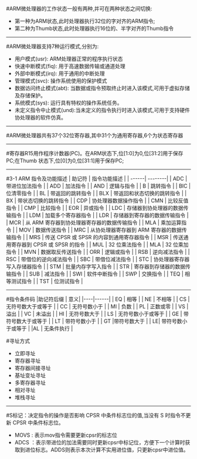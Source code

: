 
#ARM微处理器的工作状态一般有两种,并可在两种状态之间切换:- 第一种为ARM状态,此时处理器执行32位的字对齐的ARM指令;- 第二种为Thumb状态,此时处理器执行16位的、半字对齐的Thumb指令
***#ARM微处理器支持7种运行模式,分别为:- 用户模式(usr): ARM处理器正常的程序执行状态- 快速中断模式(fiq): 用于高速数据传输或通道处理- 外部中断模式(irq): 用于通用的中断处理- 管理模式(svc): 操作系统使用的保护模式- 数据访问终止模式(abt): 当数据或指令预取终止时进入该模式,可用于虚拟存储及存储保护。- 系统模式(sys): 运行具有特权的操作系统任务。- 未定义指令中止模式(und):当未定义的指令执行时进入该模式,可用于支持硬件协处理器的软件仿真。
***#ARM微处理器共有37个32位寄存器,其中31个为通用寄存器,6个为状态寄存器***
#寄存器R15用作程序计数器(PC)。在ARM状态下,位[1:0]为0,位[31:2]用于保存PC;在Thumb 状态下,位[0]为0,位[31:1]用于保存PC;
***
#3-1 ARM 指令及功能描述| 助记符 | 指令功能描述 |
| ------| --------|
| ADC   | 带进位加法指令 |
| ADD | 加法指令 |
| AND | 逻辑与指令 || B | 跳转指令 || BIC | 位清零指令 || BL | 带返回的跳转指令 || BLX | 带返回和状态切换的跳转指令 || BX | 带状态切换的跳转指令 || CDP | 协处理器数据操作指令 || CMN | 比较反值指令 || CMP | 比较指令 || EOR | 异或指令 || LDC | 存储器到协处理器的数据传输指令 || LDM | 加载多个寄存器指令 || LDR | 存储器到寄存器的数据传输指令 || MCR | 从 ARM 寄存器到协处理器寄存器的数据传输指令 || MLA | 乘加运算指令 || MOV | 数据传送指令 || MRC | 从协处理器寄存器到 ARM 寄存器的数据传输指令 || MRS | 传送 CPSR 或 SPSR 的内容到通用寄存器指令 || MSR | 传送通用寄存器到 CPSR 或 SPSR 的指令 || MUL | 32 位乘法指令 || MLA | 32 位乘加指令 || MVN | 数据取反传送指令 || ORR | 逻辑或指令 || RSB | 逆向减法指令 || RSC | 带借位的逆向减法指令 || SBC | 带借位减法指令 || STC | 协处理器寄存器写入存储器指令 || STM | 批量内存字写入指令 || STR | 寄存器到存储器的数据传输指令 || SUB | 减法指令 || SWI | 软件中断指令 || SWP | 交换指令 || TEQ | 相等测试指令 || TST | 位测试指令 |
***
#指令条件码|助记符后缀 | 意义||----|------|| EQ | 相等 || NE | 不相等 || CS | 无符号数大于或等于 || CC | 无符号数小于 || MI | 负数 || PL | 正数或零 || VS | 溢出 || VC | 未溢出 || HI | 无符号数大于 || LS | 无符号数小于或等于 || GE | 带符号数大于或等于 || LT | 带符号数小于 || GT |带符号数大于 || LE| 带符号数小于或等于 ||AL | 无条件执行 |#寻址方式
- 立即寻址
- 寄存器寻址 
- 寄存器间接寻址
- 基址变址寻址 
- 多寄存器寻址
- 相对寻址
- 堆栈寻址
***

#S标记：决定指令的操作是否影响 CPSR 中条件标志位的值,当没有 S 时指令不更新 CPSR 中条件标志位。
- MOVS : 表示mov指令需要更新cpsr的标志位
- ADCS ：表示带进位的加法需要同时更新cpsr中标记位，方便下一个计算时获取到进位标志。ADDS则表示本次计算不实用进位值，只更新cpsr中进位值。
